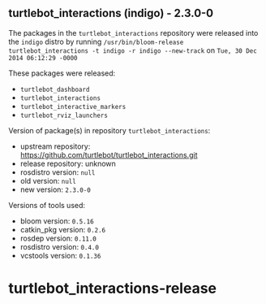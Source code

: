 ## turtlebot_interactions (indigo) - 2.3.0-0

The packages in the `turtlebot_interactions` repository were released into the `indigo` distro by running `/usr/bin/bloom-release turtlebot_interactions -t indigo -r indigo --new-track` on `Tue, 30 Dec 2014 06:12:29 -0000`

These packages were released:
- `turtlebot_dashboard`
- `turtlebot_interactions`
- `turtlebot_interactive_markers`
- `turtlebot_rviz_launchers`

Version of package(s) in repository `turtlebot_interactions`:
- upstream repository: https://github.com/turtlebot/turtlebot_interactions.git
- release repository: unknown
- rosdistro version: `null`
- old version: `null`
- new version: `2.3.0-0`

Versions of tools used:
- bloom version: `0.5.16`
- catkin_pkg version: `0.2.6`
- rosdep version: `0.11.0`
- rosdistro version: `0.4.0`
- vcstools version: `0.1.36`


turtlebot_interactions-release
==============================
